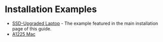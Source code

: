 # Installation Examples

* [SSD-Upgraded Laptop](ssd_upgraded_laptop.md) - The example featured in the main installation page of this guide.
* [A1225 Mac](a1225.md)